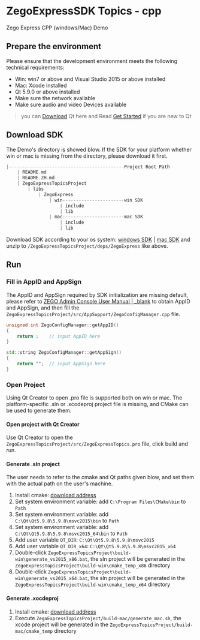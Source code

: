 # ZegoExpressSDK Topics - cpp

Zego Express CPP (windows/Mac) Demo

## Prepare the environment

Please ensure that the development environment meets the following technical requirements:

* Win: win7 or above and Visual Studio 2015 or above installed
* Mac: Xcode installed
* Qt 5.9.0 or above installed
* Make sure the network available
* Make sure audio and video Devices available

> you can [Download](http://download.qt.io/official_releases/qt/5.9/5.9.0/) Qt here and Read [Get Started](https://doc.qt.io/qt-5/gettingstarted.html) if you are new to Qt

## Download SDK

The Demo's directory is showed blow. If the SDK for your platform whether win or mac is missing from the directory, please download it first.

```c++
|-------------------------------------------Project Root Path
    | README.md
    | README.ZH.md
    | ZegoExpressTopicsProject
        | libs
            | ZegoExpress
                | win-----------------------win SDK
                    | include
                    | lib
                | mac-----------------------mac SDK
                    | include
                    | lib
```

Download SDK according to your os system: [windows SDK](https://storage.zego.im/express/video/windows/en/zego-express-video-windows-en.zip) | [mac SDK](https://storage.zego.im/express/video/mac-cpp/en/zego-express-video-mac-cpp-en.zip) and unzip to `/ZegoExpressTopicsProject/deps/ZegoExpress` like above.

## Run

### Fill in AppID and AppSign

The AppID and AppSign required by SDK initialization are missing default, please refer to [ZEGO Admin Console User Manual \| _blank](https://doc-en.zego.im/en/1271.html) to obtain AppID and AppSign, and then fill the `ZegoExpressTopicsProject/src/AppSupport/ZegoConfigManager.cpp` file.

```c++
unsigned int ZegoConfigManager::getAppID()
{
    return ;    // input AppID here
}

std::string ZegoConfigManager::getAppSign()
{
    return "";  // input AppSign here
}
```

### Open Project

Using Qt Creator to open .pro file is supported both on win or mac. The platform-specific .sln or .xcodeproj project file is missing, and CMake can be used to generate them.

#### Open project with Qt Creator

Use Qt Creator to open the `ZegoExpressTopicsProject/src/ZegoExpressTopics.pro` file, click build and run.

#### Generate .sln project

The user needs to refer to the cmake and Qt paths given blow, and set them with the actual path on the user's machine.

1. Install cmake: [download address](https://cmake.org/download/)
2. Set system environment variable: add `C:\Program Files\CMake\bin` to `Path`
3. Set system environment variable: add `C:\Qt\Qt5.9.8\5.9.8\msvc2015\bin` to `Path`
4. Set system environment variable: add `C:\Qt\Qt5.9.8\5.9.8\msvc2015_64\bin` to `Path`
5. Add user variable `QT_DIR`:  `C:\Qt\Qt5.9.8\5.9.8\msvc2015`
6. Add user variable `QT_DIR_x64`:  `C:\Qt\Qt5.9.8\5.9.8\msvc2015_x64`
7. Double-click `ZegoExpressTopicsProject\build-win\generate_vs2015_x86.bat`, the sln project will be generated in the `ZegoExpressTopicsProject\build-win\cmake_temp_x86` directory
8. Double-click `ZegoExpressTopicsProject\build-win\generate_vs2015_x64.bat`, the sln project will be generated in the `ZegoExpressTopicsProject\build-win\cmake_temp_x64` directory

#### Generate .xocdeproj

1. Install cmake: [download address](https://cmake.org/download/)
2. Execute `ZegoExpressTopicsProject/build-mac/generate_mac.sh`, the xcode project will be generated in the `ZegoExpressTopicsProject/build-mac/cmake_temp` directory
